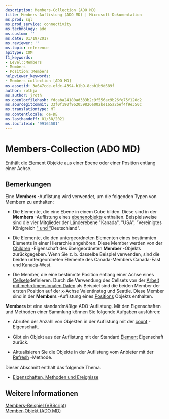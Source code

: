 ```yaml
---
description: Members-Collection (ADO MD)
title: Members-Auflistung (ADO MD) | Microsoft-Dokumentation
ms.prod: sql
ms.prod_service: connectivity
ms.technology: ado
ms.custom: ''
ms.date: 01/19/2017
ms.reviewer: ''
ms.topic: reference
apitype: COM
f1_keywords:
- Level::Members
- Members
- Position::Members
helpviewer_keywords:
- Members collection [ADO MD]
ms.assetid: 3a647cde-efdc-4394-b1b9-8cbb1b9d689f
author: rothja
ms.author: jroth
ms.openlocfilehash: fdcaba24180ad333b2c9f556ac9b26fe75f120d2
ms.sourcegitcommit: 33f0f190f962059826e002be165a2bef4f9e350c
ms.translationtype: MT
ms.contentlocale: de-DE
ms.lasthandoff: 01/30/2021
ms.locfileid: "99164501"
---
```

# <a name="members-collection-ado-md"></a>Members-Collection (ADO MD)
Enthält die [Element](./member-object-ado-md.md) Objekte aus einer Ebene oder einer Position entlang einer Achse.  
  
## <a name="remarks"></a>Bemerkungen  
 Eine **Members** -Auflistung wird verwendet, um die folgenden Typen von Membern zu enthalten:  
  
-   Die Elemente, die eine Ebene in einem Cube bilden. Diese sind in der **Members** -Auflistung eines [ebenenobjekts](./level-object-ado-md.md) enthalten. Beispielsweise sind die vier Mitglieder der Länderebene "Kanada", "USA", "Vereinigtes Königreich [" und "](../../guide/multidimensional/overview-of-multidimensional-schemas-and-data.md)Deutschland".  
  
-   Die Elemente, die den untergeordneten Elementen eines bestimmten Elements in einer Hierarchie angehören. Diese Member werden von der [Children](./children-property-ado-md.md) -Eigenschaft des übergeordneten **Member** -Objekts zurückgegeben. Wenn Sie z. b. dasselbe Beispiel verwenden, sind die beiden untergeordneten Elemente des Canada-Members Canada-East und Kanada-West.  
  
-   Die Member, die eine bestimmte Position entlang einer Achse eines [Cellsets](./cellset-object-ado-md.md)definieren. Durch die Verwendung des Cellsets von der [Arbeit mit mehrdimensionalen Daten](../../guide/multidimensional/working-with-multidimensional-data.md) als Beispiel sind die beiden Member der ersten Position auf der x-Achse Valentinstag und Seattle. Diese Member sind in der **Members** -Auflistung eines [Positions](./position-object-ado-md.md) Objekts enthalten.  
  
 **Members** ist eine standardmäßige ADO-Auflistung. Mit den Eigenschaften und Methoden einer Sammlung können Sie folgende Aufgaben ausführen:  
  
-   Abrufen der Anzahl von Objekten in der Auflistung mit der [count](../ado-api/count-property-ado.md) -Eigenschaft.  
  
-   Gibt ein Objekt aus der Auflistung mit der Standard [Element](../ado-api/item-property-ado.md) Eigenschaft zurück.  
  
-   Aktualisieren Sie die Objekte in der Auflistung vom Anbieter mit der [Refresh](../ado-api/refresh-method-ado.md) -Methode.  
  
 Dieser Abschnitt enthält das folgende Thema.  
  
-   [Eigenschaften, Methoden und Ereignisse](./members-collection-properties-methods-and-events.md)  
  
## <a name="see-also"></a>Weitere Informationen  
 [Members-Beispiel (VBScript)](./members-example-vbscript.md)   
 [Member-Objekt (ADO MD)](./member-object-ado-md.md)